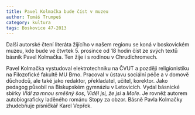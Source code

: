 ```yaml
---
title: Pavel Kolmačka bude číst v muzeu
author: Tomáš Trumpeš
category: kultura
tags: Boskovice 47-2013
---
```


Další autorské čtení literáta žijícího v našem regionu se koná v boskovickém muzeu, kde bude ve čtvrtek 5. prosince od 18 hodin číst ze svých textů básník Pavel Kolmačka. Ten žije i s rodinou v Chrudichromech.

Pavel Kolmačka vystudoval elektrotechniku na ČVUT a později religionistiku na Filozofické fakultě MU Brno. Pracoval v ústavu sociální péče a v domově důchodců, ale také jako redaktor, překladatel, učitel, korektor. Jako pedagog působil na Biskupském gymnáziu v Letovicích. Vydal básnické sbírky *Vlál za mnou směšný šos*, *Viděl jsi, že jsi* a *Moře*. Je rovněž autorem autobiograficky laděného románu Stopy za obzor. Básně Pavla Kolmačky zhudebňuje písničkář Karel Vepřek.